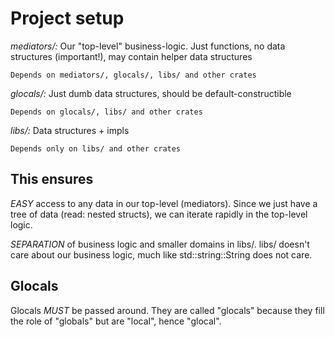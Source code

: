 # Project setup #

*mediators/:*
	Our "top-level" business-logic. Just functions, no data structures (important!), may contain helper data structures

	Depends on mediators/, glocals/, libs/ and other crates

*glocals/:*
	Just dumb data structures, should be default-constructible

	Depends on glocals/, libs/ and other crates

*libs/:*
	Data structures + impls

	Depends only on libs/ and other crates

## This ensures ##

_EASY_ access to any data in our top-level (mediators). Since we just have a tree of data (read: nested structs), we can iterate rapidly in the top-level logic.

_SEPARATION_ of business logic and smaller domains in libs/. libs/ doesn't care about our business logic, much like std::string::String does not care.

## Glocals ##

Glocals _MUST_ be passed around. They are called "glocals" because they fill the role of "globals" but are "local", hence "glocal".
